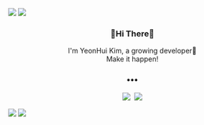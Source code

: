 <img src="https://capsule-render.vercel.app/api?type=rect&color=fcd3d1&height=15&section=header&text=&fontSize=90" />
<img src="https://capsule-render.vercel.app/api?type=shark&color=fe929f&height=125&section=header&text=&fontSize=90" />

<h3 align="center">🌷Hi There🌷</h3>
<p align="center">
I'm YeonHui Kim, a growing developer🙌<br>
Make it happen!
</p>


<h3 align="center">•••</h3>

<p align="center">
  <a href="www.notion.so/a1e7d50f6dbe4a30a0e885bb1699fb17"><img src="https://img.shields.io/badge/Notion-black?style=flat-square&logo=Notion&logoColor=white&link=www.notion.so/a1e7d50f6dbe4a30a0e885bb1699fb17"/></a>&nbsp
  <a href="mailto:imgimyoni@gmail.com"><img src="https://img.shields.io/badge/Gmail-d14836?style=flat-square&logo=Gmail&logoColor=white&link=mailto:imgimyoni@gmail.com"/></a>

</p>
<img src="https://capsule-render.vercel.app/api?type=shark&color=fe929f&height=125&section=footer&fontSize=90" />
<img src="https://capsule-render.vercel.app/api?type=rect&color=fcd3d1&height=15&section=header&text=&fontSize=90" />
